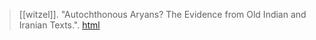 > [[witzel]]. "Autochthonous Aryans? The Evidence from Old Indian and Iranian Texts.". [html](https://www.people.fas.harvard.edu/~witzel/EJVS-7-3.htm)